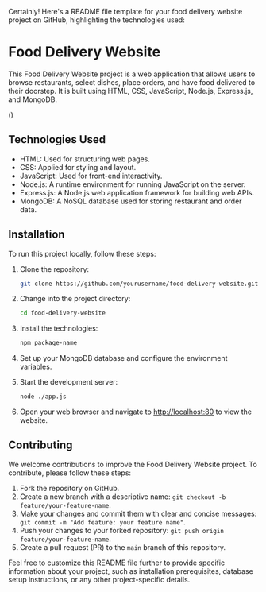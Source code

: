 Certainly! Here's a README file template for your food delivery website project on GitHub, highlighting the technologies used:

# Food Delivery Website

This Food Delivery Website project is a web application that allows users to browse restaurants, select dishes, place orders, and have food delivered to their doorstep. It is built using HTML, CSS, JavaScript, Node.js, Express.js, and MongoDB.

()

## Technologies Used

- HTML: Used for structuring web pages.
- CSS: Applied for styling and layout.
- JavaScript: Used for front-end interactivity.
- Node.js: A runtime environment for running JavaScript on the server.
- Express.js: A Node.js web application framework for building web APIs.
- MongoDB: A NoSQL database used for storing restaurant and order data.


## Installation

To run this project locally, follow these steps:

1. Clone the repository:

   ```bash
   git clone https://github.com/yourusername/food-delivery-website.git
   ```

2. Change into the project directory:

   ```bash
   cd food-delivery-website
   ```

3. Install the technologies:

   ```bash
   npm package-name
   ```

4. Set up your MongoDB database and configure the environment variables.

5. Start the development server:

   ```bash
   node ./app.js
   ```

6. Open your web browser and navigate to [http://localhost:80](http://localhost:80) to view the website.


## Contributing

We welcome contributions to improve the Food Delivery Website project. To contribute, please follow these steps:

1. Fork the repository on GitHub.
2. Create a new branch with a descriptive name: `git checkout -b feature/your-feature-name`.
3. Make your changes and commit them with clear and concise messages: `git commit -m "Add feature: your feature name"`.
4. Push your changes to your forked repository: `git push origin feature/your-feature-name`.
5. Create a pull request (PR) to the `main` branch of this repository.


Feel free to customize this README file further to provide specific information about your project, such as installation prerequisites, database setup instructions, or any other project-specific details.
